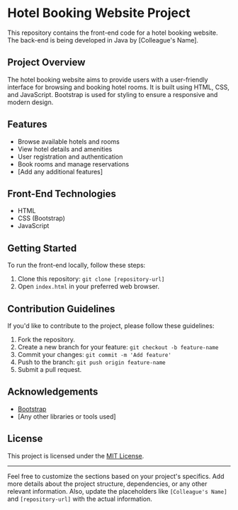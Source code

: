 ﻿ # Hotel Booking Website Project

This repository contains the front-end code for a hotel booking website. The back-end is being developed in Java by [Colleague's Name].

## Project Overview

The hotel booking website aims to provide users with a user-friendly interface for browsing and booking hotel rooms. It is built using HTML, CSS, and JavaScript. Bootstrap is used for styling to ensure a responsive and modern design.

## Features

- Browse available hotels and rooms
- View hotel details and amenities
- User registration and authentication
- Book rooms and manage reservations
- [Add any additional features]

## Front-End Technologies

- HTML
- CSS (Bootstrap)
- JavaScript

## Getting Started

To run the front-end locally, follow these steps:

1. Clone this repository: `git clone [repository-url]`
2. Open `index.html` in your preferred web browser.

## Contribution Guidelines

If you'd like to contribute to the project, please follow these guidelines:

1. Fork the repository.
2. Create a new branch for your feature: `git checkout -b feature-name`
3. Commit your changes: `git commit -m 'Add feature'`
4. Push to the branch: `git push origin feature-name`
5. Submit a pull request.

## Acknowledgements

- [Bootstrap](https://getbootstrap.com/)
- [Any other libraries or tools used]

## License

This project is licensed under the [MIT License](LICENSE.md).

---

Feel free to customize the sections based on your project's specifics. Add more details about the project structure, dependencies, or any other relevant information. Also, update the placeholders like `[Colleague's Name]` and `[repository-url]` with the actual information.
